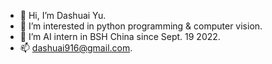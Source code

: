 - 👋 Hi, I’m Dashuai Yu.
- 👀 I’m interested in python programming & computer vision.
- 💞️ I’m AI intern in BSH China since Sept. 19 2022. 
- 📫 dashuai916@gmail.com.

<!---
YUDASHUAI916/YUDASHUAI916 is a ✨ special ✨ repository because its `README.md` (this file) appears on your GitHub profile.
You can click the Preview link to take a look at your changes.
--->
